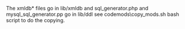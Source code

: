 The xmldb* files go in lib/xmldb and
sql_generator.php  and mysql_sql_generator.pp go in lib/ddl
see codemods\copy_mods.sh bash script to do the copying.


